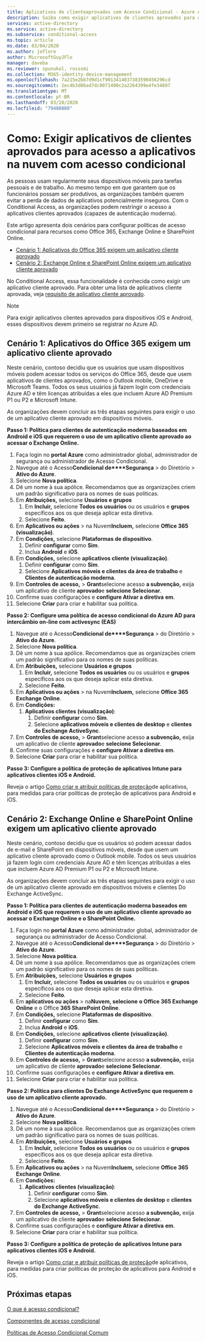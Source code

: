 ```yaml
---
title: Aplicativos de clienteaprovados com Acesso Condicional - Azure Active Directory
description: Saiba como exigir aplicativos de clientes aprovados para acesso a aplicativos em nuvem com acesso condicional no Azure Active Directory.
services: active-directory
ms.service: active-directory
ms.subservice: conditional-access
ms.topic: article
ms.date: 03/04/2020
ms.author: joflore
author: MicrosoftGuyJFlo
manager: daveba
ms.reviewer: spunukol, rosssmi
ms.collection: M365-identity-device-management
ms.openlocfilehash: 7a215e2bb7d9d1cf9013414037383590456296cd
ms.sourcegitcommit: 2ec4b3d0bad7dc0071400c2a2264399e4fe34897
ms.translationtype: MT
ms.contentlocale: pt-BR
ms.lasthandoff: 03/28/2020
ms.locfileid: "79480888"
---
```

# <a name="how-to-require-approved-client-apps-for-cloud-app-access-with-conditional-access"></a>Como: Exigir aplicativos de clientes aprovados para acesso a aplicativos na nuvem com acesso condicional

As pessoas usam regularmente seus dispositivos móveis para tarefas pessoais e de trabalho. Ao mesmo tempo em que garantem que os funcionários possam ser produtivos, as organizações também querem evitar a perda de dados de aplicativos potencialmente inseguros. Com o Conditional Access, as organizações podem restringir o acesso a aplicativos clientes aprovados (capazes de autenticação moderna).

Este artigo apresenta dois cenários para configurar políticas de acesso condicional para recursos como Office 365, Exchange Online e SharePoint Online.

- [Cenário 1: Aplicativos do Office 365 exigem um aplicativo cliente aprovado](#scenario-1-office-365-apps-require-an-approved-client-app)
- [Cenário 2: Exchange Online e SharePoint Online exigem um aplicativo cliente aprovado](#scenario-2-exchange-online-and-sharepoint-online-require-an-approved-client-app)

No Conditional Access, essa funcionalidade é conhecida como exigir um aplicativo cliente aprovado. Para obter uma lista de aplicativos cliente aprovada, veja [requisito de aplicativo cliente aprovado](concept-conditional-access-grant.md#require-approved-client-app).

> [!NOTE]
> Para exigir aplicativos clientes aprovados para dispositivos iOS e Android, esses dispositivos devem primeiro se registrar no Azure AD.

## <a name="scenario-1-office-365-apps-require-an-approved-client-app"></a>Cenário 1: Aplicativos do Office 365 exigem um aplicativo cliente aprovado

Neste cenário, contoso decidiu que os usuários que usam dispositivos móveis podem acessar todos os serviços do Office 365, desde que usem aplicativos de clientes aprovados, como o Outlook mobile, OneDrive e Microsoft Teams. Todos os seus usuários já fazem login com credenciais Azure AD e têm licenças atribuídas a eles que incluem Azure AD Premium P1 ou P2 e Microsoft Intune.

As organizações devem concluir as três etapas seguintes para exigir o uso de um aplicativo cliente aprovado em dispositivos móveis.

**Passo 1: Política para clientes de autenticação moderna baseados em Android e iOS que requerem o uso de um aplicativo cliente aprovado ao acessar o Exchange Online.**

1. Faça login no **portal Azure** como administrador global, administrador de segurança ou administrador de Acesso Condicional.
1. Navegue até o Acesso**Condicional de****Segurança** > do Diretório >  **Ativo do Azure**.
1. Selecione **Nova política**.
1. Dê um nome à sua apólice. Recomendamos que as organizações criem um padrão significativo para os nomes de suas políticas.
1. Em **Atribuições,** selecione **Usuários e grupos**
   1. Em **Incluir,** selecione **Todos os usuários** ou os usuários e **grupos** específicos aos os que deseja aplicar esta diretiva. 
   1. Selecione **Feito**.
1. Em **Aplicativos ou ações** > na Nuvem**Incluem,** selecione **Office 365 (visualização)**.
1. Em **Condições,** selecione **Plataformas de dispositivo**.
   1. Definir **configurar** como **Sim**.
   1. Inclua **Android** e **iOS**.
1. Em **Condições,** selecione **aplicativos cliente (visualização)**.
   1. Definir **configurar** como **Sim**.
   1. Selecione **Aplicativos móveis e clientes da área de trabalho** e **Clientes de autenticação moderna**.
1. Em **Controles de acesso,** > **Grant**selecione acesso **a subvenção,** exija um aplicativo de cliente **aprovado**e **selecione Selecionar**.
1. Confirme suas configurações e **configure Ativar a diretiva** **em**.
1. Selecione **Criar** para criar e habilitar sua política.

**Passo 2: Configure uma política de acesso condicional do Azure AD para intercâmbio on-line com activesync (EAS)**

1. Navegue até o Acesso**Condicional de****Segurança** > do Diretório >  **Ativo do Azure**.
1. Selecione **Nova política**.
1. Dê um nome à sua apólice. Recomendamos que as organizações criem um padrão significativo para os nomes de suas políticas.
1. Em **Atribuições,** selecione **Usuários e grupos**
   1. Em **Incluir,** selecione **Todos os usuários** ou os usuários e **grupos** específicos aos os que deseja aplicar esta diretiva. 
   1. Selecione **Feito**.
1. Em **Aplicativos ou ações** > na Nuvem**Incluem,** selecione **Office 365 Exchange Online**.
1. Em **Condições:**
   1. **Aplicativos clientes (visualização)**:
      1. Definir **configurar** como **Sim**.
      1. Selecione **aplicativos móveis e clientes de desktop** e **clientes do Exchange ActiveSync**.
1. Em **Controles de acesso,** > **Grant**selecione acesso **a subvenção,** exija um aplicativo de cliente **aprovado**e **selecione Selecionar**.
1. Confirme suas configurações e **configure Ativar a diretiva** **em**.
1. Selecione **Criar** para criar e habilitar sua política.

**Passo 3: Configure a política de proteção de aplicativos Intune para aplicativos clientes iOS e Android.**

Reveja o artigo [Como criar e atribuir políticas de proteção](/intune/apps/app-protection-policies)de aplicativos, para medidas para criar políticas de proteção de aplicativos para Android e iOS. 

## <a name="scenario-2-exchange-online-and-sharepoint-online-require-an-approved-client-app"></a>Cenário 2: Exchange Online e SharePoint Online exigem um aplicativo cliente aprovado

Neste cenário, contoso decidiu que os usuários só podem acessar dados de e-mail e SharePoint em dispositivos móveis, desde que usem um aplicativo cliente aprovado como o Outlook mobile. Todos os seus usuários já fazem login com credenciais Azure AD e têm licenças atribuídas a eles que incluem Azure AD Premium P1 ou P2 e Microsoft Intune.

As organizações devem concluir as três etapas seguintes para exigir o uso de um aplicativo cliente aprovado em dispositivos móveis e clientes Do Exchange ActiveSync.

**Passo 1: Política para clientes de autenticação moderna baseados em Android e iOS que requerem o uso de um aplicativo cliente aprovado ao acessar o Exchange Online e o SharePoint Online.**

1. Faça login no **portal Azure** como administrador global, administrador de segurança ou administrador de Acesso Condicional.
1. Navegue até o Acesso**Condicional de****Segurança** > do Diretório >  **Ativo do Azure**.
1. Selecione **Nova política**.
1. Dê um nome à sua apólice. Recomendamos que as organizações criem um padrão significativo para os nomes de suas políticas.
1. Em **Atribuições,** selecione **Usuários e grupos**
   1. Em **Incluir,** selecione **Todos os usuários** ou os usuários e **grupos** específicos aos os que deseja aplicar esta diretiva. 
   1. Selecione **Feito**.
1. Em **aplicativos ou ações** > na**Nuvem, selecione** **o Office 365 Exchange Online** e o Office **365 SharePoint Online**.
1. Em **Condições,** selecione **Plataformas de dispositivo**.
   1. Definir **configurar** como **Sim**.
   1. Inclua **Android** e **iOS**.
1. Em **Condições,** selecione **aplicativos cliente (visualização)**.
   1. Definir **configurar** como **Sim**.
   1. Selecione **Aplicativos móveis e clientes da área de trabalho** e **Clientes de autenticação moderna**.
1. Em **Controles de acesso,** > **Grant**selecione acesso **a subvenção,** exija um aplicativo de cliente **aprovado**e **selecione Selecionar**.
1. Confirme suas configurações e **configure Ativar a diretiva** **em**.
1. Selecione **Criar** para criar e habilitar sua política.

**Passo 2: Política para clientes Do Exchange ActiveSync que requerem o uso de um aplicativo cliente aprovado.**

1. Navegue até o Acesso**Condicional de****Segurança** > do Diretório >  **Ativo do Azure**.
1. Selecione **Nova política**.
1. Dê um nome à sua apólice. Recomendamos que as organizações criem um padrão significativo para os nomes de suas políticas.
1. Em **Atribuições,** selecione **Usuários e grupos**
   1. Em **Incluir,** selecione **Todos os usuários** ou os usuários e **grupos** específicos aos os que deseja aplicar esta diretiva. 
   1. Selecione **Feito**.
1. Em **Aplicativos ou ações** > na Nuvem**Incluem,** selecione **Office 365 Exchange Online**.
1. Em **Condições:**
   1. **Aplicativos clientes (visualização)**:
      1. Definir **configurar** como **Sim**.
      1. Selecione **aplicativos móveis e clientes de desktop** e **clientes do Exchange ActiveSync**.
1. Em **Controles de acesso,** > **Grant**selecione acesso **a subvenção,** exija um aplicativo de cliente **aprovado**e **selecione Selecionar**.
1. Confirme suas configurações e **configure Ativar a diretiva** **em**.
1. Selecione **Criar** para criar e habilitar sua política.

**Passo 3: Configure a política de proteção de aplicativos Intune para aplicativos clientes iOS e Android.**

Reveja o artigo [Como criar e atribuir políticas de proteção](/intune/apps/app-protection-policies)de aplicativos, para medidas para criar políticas de proteção de aplicativos para Android e iOS. 

## <a name="next-steps"></a>Próximas etapas

[O que é acesso condicional?](overview.md)

[Componentes de acesso condicional](concept-conditional-access-policies.md)

[Políticas de Acesso Condicional Comum](concept-conditional-access-policy-common.md)
